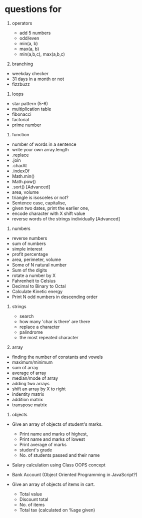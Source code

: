 # questions for

1. operators
    - add 5 numbers
    - odd/even
    - min(a, b) 
    - max(a, b)
    - min(a,b,c), max(a,b,c)

1. branching
  - weekday checker
  - 31 days in a month or not
  - fizzbuzz

1. loops
  - star pattern (5-6)
  - multiplication table
  - fibonacci
  - factorial
  - prime number

1. function
  - number of words in a sentence
  - write your own array.length
  - .replace
  - .join
  - .charAt
  - .indexOf
  - Math.min()
  - Math.pow()
  - .sort() [Advanced]
  - area, volume
  - triangle is isosceles or not?
  - Sentence case, capitalise, 
  - given two dates, print the earlier one, 
  - encode character with X shift value
  - reverse words of the strings individually [Advanced]
 
1. numbers
  - reverse numbers
  - sum of numbers
  - simple interest
  - profit percentage
  - area, perimeter, volume
  - Some of N natural number
  - Sum of the digits
  - rotate a number by X
  - Fahrenheit to Celsius
  - Decimal to Binary to Octal
  - Calculate Kinetic energy
  - Print N odd numbers in descending order

1. strings
   - search
   - how many 'char is there' are there
   - replace a character
   - palindrome
   - the most repeated character

1. array
  - finding the number of constants and vowels
  - maximum/minimum
  - sum of array
  - average of array
  - median/mode of array
  - adding two arrays
  - shift an array by X to right
  - indentity matrix
  - addition matrix
  - transpose matrix
  
1. objects
  - Give an array of objects of student's marks. 
       - Print name and marks of highest,
       - Print name and marks of lowest
       - Print average of marks
       - student's grade
       - No. of students passed and their name

  - Salary calculation using Class OOPS concept
  - Bank Account (Object Oriented Programming in JavaScript?)

  - Give an array of objects of items in cart.
      - Total value
      - Discount total 
      - No. of items
      - Total tax (calculated on %age given)
